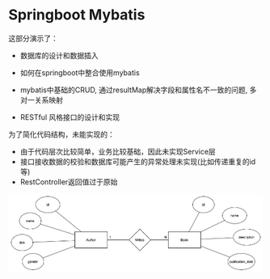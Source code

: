 # Springboot Mybatis

这部分演示了：

- 数据库的设计和数据插入

- 如何在springboot中整合使用mybatis

- mybatis中基础的CRUD, 通过resultMap解决字段和属性名不一致的问题, 多对一关系映射
- RESTful 风格接口的设计和实现

为了简化代码结构，未能实现的：

- 由于代码层次比较简单，业务比较基础，因此未实现Service层
- 接口接收数据的校验和数据库可能产生的异常处理未实现(比如传递重复的id等)
- RestController返回值过于原始

![](https://raw.githubusercontent.com/JiaqingNie/springboot-study/main/springboot-02-mybatis/ER%20diagram.jpg)